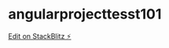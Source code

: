 # angularprojecttesst101

[Edit on StackBlitz ⚡️](https://stackblitz.com/edit/angularprojecttesst101)